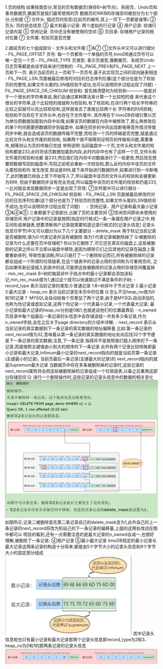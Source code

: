 1.页的结构
    如果按类型分,常见的页有数据页(保存B+树节点)、系统页、Undo页和事务数据页;数据页是我们最常使用的页
    数据页的16KB的存储空间被划分为七个部分,分别是
    ① 文件头: 描述页的信息(比如页的编号,其上一页下一页都是谁等)
    ② 页头: 页的状态信息
    ③ 最大和最小记录: 两个虚拟的行记录
    ④ 用户记录: 存储行记录内容
    ⑤ 空闲记录: 页中还没有被使用的空间
    ⑥ 页目录: 存储用户记录的相对位置
    ⑦ 文件尾: 校验页是否完整

2.细说页的七个组成部分
    - 文件头和文件尾 ①&⑦
      ①文件头中又可以进行细分
        - FIL_PAGE_OFFSET 页号: 每一个页都有一个单独的页号,InnoDB通过页号可以唯一定位一个页
        - FIL_PAGE_TYPE 页类型: 表示页类型,像数据页、系统页Undo日志页等都是由该字段来进行控制的
        - FIL_PAGE_PREV和FIL_PAGE_NEXT 上一页和下一页: 表示当前页的上一页和下一页页号,基于此实现页之间的双向链表相连
        - FIL_PAGE_LSN 页面被最后修改时对应的日志序列位置(这个部分也是为了校验页的完整性,如果文件头尾的LSN值校验不成功,也可以说明同步过程出现了问题)
        - FIL_PAGE_SPACE_OR_CHKSUM 校验和: 首先搞清楚何为校验和————就是对于一个很长的字符串来说,我们会通过某种算法来计算一个比较短的值
      来代表这个很长的字符串,这个比较短的值就称为校验和,有了校验和,在进行两个较长字符串的比较之前就可以先比较校验和,这样就省去了直接比较两个长
      字符串的时间损耗;
        校验和不仅存在于文件头中,也存在于文件尾中;
        其作用在于:InnoDB存储引擎以页为单位把数据加载到内存中处理,如果该页的数据在内存中被修改了,那么再修改后的某个时间需要把数据同步到磁盘中,
      如果在同步的中间出现断电等意外情况导致同步中断,就会造成该页的数据传输不完整,而检测一个页的传输是否完整,就是通过比较文件头和文件尾的校验和,
      如果两个值不相等则证明页的传输有问题,需要重传,相等则认为页的传输已完成
        举例说明:当前磁盘中一个页,文件头和文件尾的校验和都是233,此时将该页数据加载到内存,此时内存中也有了这样一个页,文件头和文件尾的校验和也都
      是233,然后我们在内存中对数据进行了一些更改,然后现在想要把数据写回到磁盘中,写回之前呢会重新一次校验和,那么此时内存中该页的文件头尾校验和均
      发生改变,假设是999,接下来开始进行数据同步,如果进行到一半断电了,此时数据已经由上至下开始写入了,所以磁盘中该页的文件头的校验和会被更新为999,
      但由于数据同步没有完全完成,所以磁盘中该页的文件尾的校验和仍是233,一比对就会发现数据同步一定是出现了异常;
      ⑦文件尾中可以进行细分
        - FIL_PAGE_SPACE_OR_CHKSUM 校验和 
        - FIL_PAGE_LSN 页面被最后修改时对应的日志序列位置(这个部分也是为了校验页的完整性,如果文件头尾的LSN值校验不成功,也可以说明同步过程出现了问题)
　
    - 空闲记录、用户记录和最大最小记录 ③&④&⑤
      三者都属于记录部分,占据了页的主要空间
      ③空闲空间即尚未使用的存储空间
      用户记录中的记录是按照[指定的行格式]一条一条摆在用户记录之中,相互间形成单链表,想要清晰用户记录就需要知道记录行格式的[记录头信息]
        记录头信息(5字节)中又可以细分为以下几个主要部分
        - delete_mask 
            用于标记当前记录是否被删除;值为0:代表记录并没有被删除 值为1:代表记录被删除掉了
            Q:被删除的记录为什么还要在页中存储呢?
                你以为它删除了,可它还在真实的磁盘上,这些被删除的记录之所以不立即从磁盘中移除,是因为移除它们之后其他的记录在磁盘上需要重新排列,
              导致性能消耗;所以只是打了一个删除标记而已,所有被删除掉的记录都会组成一个所谓的垃圾链表,在这个链表中的记录占用的空间称为可重用空间,
              之后如果有新纪录插入到表中的话,可能把这些被删除的记录占用的存储空间覆盖掉
        - min_rec_mask
            B+树的每层非叶子结点中的最小记录都会添加该标记,min_rec_mask值为1,通过这个就可以快速跳过不满足条件的子树;
        - record_type
            表示当前记录的类型;0:普通记录 1:B+树非叶子节点记录 2:最小记录 3:最大记录
        - heap_no
            表示当前记录在本页中的位置
            Q:怎么不见heap_no值为0和1的记录？
                MYSQL会自动给每个页里加了两个记录,由于是MYSQL自动添加的,也称为伪记录或虚拟记录,这两个伪记录一个代表最小记录,一个代表最大记录;
              最小记录和最大记录的heap_no分别是0和1,也就是说他们的位置最靠前
        - n_owned
            页目录中每个组最后一条记录的头信息中会存储该组一共有多少条记录,作为n_owned字段,会在之后关于page directory的介绍中详解;
        - next_record
            表示从当前记录的真实数据到下一条记录的真实数据的地址偏移量
            比如:第一条记录的next_record值为32,意味着从第一条记录的真实数据的地址处向后找32个字节便是下一条记录的真实数据;注意,下一条记录
          指得并不是按照我们插入顺序的下一条记录,而是按照主键值由小到大的顺序的下一条记录
            此外有两个记录比较特殊即最小记录和最大记录,Infimum最小记录的next_record指向的就是当前页第一条记录(主键最小的记录), 当前页最后一条记录(主键最大的记录)的
          next_record指向的就是Supremum最大记录
            当数据页中存在多条被删除掉的记录时,这些记录的next_record属性将会把这些被删除掉的记录组成一个垃圾链表,以备之后重用这部分存储空间
        Q: 进行一个删除操作时,这些记录的记录头信息中的数据的相关变化![img.png](删除一条记录.png)
           如图所示,记录二被删除首先第二条记录自己的delete_mask变为1,此外自己的上一条记录的next_record将改为到自己的下一条记录的偏移量,上面的这两处改动在图中都可以
         明显的看到,还有一点需要注意的是最大记录的n_owned会减一,也很好理解,被删除了一条记录;
      ④用户记录
      ⑤最小最大记录
      InnoDB规定的最小记录与最大记录这两条记录的构造十分简单,都是由5个字节大小的记录头信息和8个字节大小的固定部分组成![img.png](最小最大记录组成.png)
      其中记录头信息呢也只有最小记录和最大记录那两个记录头信息即record_type为2和3、heap_no为0和1的那两条记录的记录头信息![img.png](最小记录和最大记录数据演示图.png)